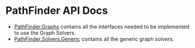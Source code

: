 # PathFinder API Docs

- [PathFinder.Graphs](api/PathFinder.Graphs.yml)
  contains all the interfaces needed to be implemented to use the Graph Solvers.
- [PathFinder.Solvers.Generic](api/PathFinder.Solvers.Generic.yml) contains all the generic graph solvers.